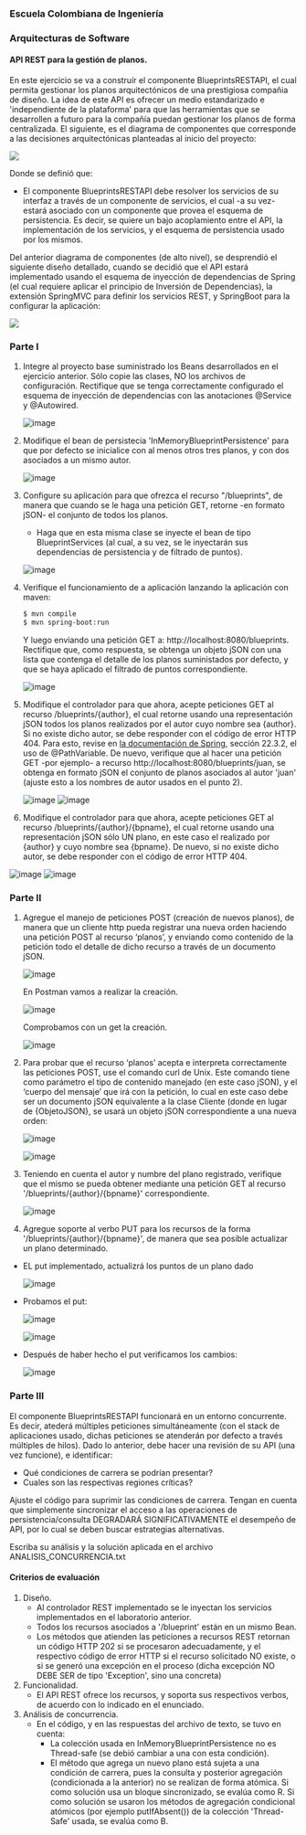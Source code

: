 ### Escuela Colombiana de Ingeniería

### Arquitecturas de Software



#### API REST para la gestión de planos.

En este ejercicio se va a construír el componente BlueprintsRESTAPI, el cual permita gestionar los planos arquitectónicos de una prestigiosa compañia de diseño. La idea de este API es ofrecer un medio estandarizado e 'independiente de la plataforma' para que las herramientas que se desarrollen a futuro para la compañía puedan gestionar los planos de forma centralizada.
El siguiente, es el diagrama de componentes que corresponde a las decisiones arquitectónicas planteadas al inicio del proyecto:

![](img/CompDiag.png)

Donde se definió que:

* El componente BlueprintsRESTAPI debe resolver los servicios de su interfaz a través de un componente de servicios, el cual -a su vez- estará asociado con un componente que provea el esquema de persistencia. Es decir, se quiere un bajo acoplamiento entre el API, la implementación de los servicios, y el esquema de persistencia usado por los mismos.

Del anterior diagrama de componentes (de alto nivel), se desprendió el siguiente diseño detallado, cuando se decidió que el API estará implementado usando el esquema de inyección de dependencias de Spring (el cual requiere aplicar el principio de Inversión de Dependencias), la extensión SpringMVC para definir los servicios REST, y SpringBoot para la configurar la aplicación:


![](img/ClassDiagram.png)

### Parte I

1. Integre al proyecto base suministrado los Beans desarrollados en el ejercicio anterior. Sólo copie las clases, NO los archivos de configuración. Rectifique que se tenga correctamente configurado el esquema de inyección de dependencias con las anotaciones @Service y @Autowired.

	![image](https://github.com/user-attachments/assets/3d547480-f770-4613-866d-b3f86f4f454c)

2. Modifique el bean de persistecia 'InMemoryBlueprintPersistence' para que por defecto se inicialice con al menos otros tres planos, y con dos asociados a un mismo autor.

	![image](https://github.com/user-attachments/assets/0f5f1ddf-9ac4-4ed5-98c5-fae26c4be042)

3. Configure su aplicación para que ofrezca el recurso "/blueprints", de manera que cuando se le haga una petición GET, retorne -en formato jSON- el conjunto de todos los planos.
   
	* Haga que en esta misma clase se inyecte el bean de tipo BlueprintServices (al cual, a su vez, se le inyectarán sus dependencias de persistencia y de filtrado de puntos).

	![image](https://github.com/user-attachments/assets/634f98b5-e57b-485b-9c67-96fb578f22fb)

4. Verifique el funcionamiento de a aplicación lanzando la aplicación con maven:

	```bash
	$ mvn compile
	$ mvn spring-boot:run
	
	```
	Y luego enviando una petición GET a: http://localhost:8080/blueprints. Rectifique que, como respuesta, se obtenga un objeto jSON con una lista que contenga el detalle de los planos suministados por defecto, y que se haya aplicado el filtrado de puntos correspondiente.

	![image](https://github.com/user-attachments/assets/4eac0ef1-9ace-4438-883d-6e3c25a0c14a)

5. Modifique el controlador para que ahora, acepte peticiones GET al recurso /blueprints/{author}, el cual retorne usando una representación jSON todos los planos realizados por el autor cuyo nombre sea {author}. Si no existe dicho autor, se debe responder con el código de error HTTP 404. Para esto, revise en [la documentación de Spring](http://docs.spring.io/spring/docs/current/spring-framework-reference/html/mvc.html), sección 22.3.2, el uso de @PathVariable. De nuevo, verifique que al hacer una petición GET -por ejemplo- a recurso http://localhost:8080/blueprints/juan, se obtenga en formato jSON el conjunto de planos asociados al autor 'juan' (ajuste esto a los nombres de autor usados en el punto 2).

   ![image](https://github.com/user-attachments/assets/be991257-db12-4867-8f13-75e40ca7f0f6)
   ![image](https://github.com/user-attachments/assets/d0641a0f-b64a-4747-a6e1-03023e54ac23)


6. Modifique el controlador para que ahora, acepte peticiones GET al recurso /blueprints/{author}/{bpname}, el cual retorne usando una representación jSON sólo UN plano, en este caso el realizado por {author} y cuyo nombre sea {bpname}. De nuevo, si no existe dicho autor, se debe responder con el código de error HTTP 404. 

![image](https://github.com/user-attachments/assets/e99aa960-ea36-4047-85c8-ecb4e30c05e6)
![image](https://github.com/user-attachments/assets/726d5f19-a951-4840-85d8-f35a92bbb05b)



### Parte II

1.  Agregue el manejo de peticiones POST (creación de nuevos planos), de manera que un cliente http pueda registrar una nueva orden haciendo una petición POST al recurso ‘planos’, y enviando como contenido de la petición todo el detalle de dicho recurso a través de un documento jSON.
   
	![image](https://github.com/user-attachments/assets/9ab0555c-70c2-4ccb-b2f6-bb515b212153)

	En Postman vamos a realizar la creación.

	![image](https://github.com/user-attachments/assets/473b1b09-21a8-40ec-8618-379df9acb924)

	Comprobamos con un get la creación.

	![image](https://github.com/user-attachments/assets/74dc1f77-0ada-4aa3-8443-e9d3e12eceed)

2.  Para probar que el recurso ‘planos’ acepta e interpreta
    correctamente las peticiones POST, use el comando curl de Unix. Este
    comando tiene como parámetro el tipo de contenido manejado (en este
    caso jSON), y el ‘cuerpo del mensaje’ que irá con la petición, lo
    cual en este caso debe ser un documento jSON equivalente a la clase
    Cliente (donde en lugar de {ObjetoJSON}, se usará un objeto jSON correspondiente a una nueva orden:

	
 	![image](https://github.com/user-attachments/assets/67be0337-7a9d-498f-8630-d29a9cc52639)

	![image](https://github.com/user-attachments/assets/f719bb87-246b-4757-8a87-200133cd7cc0)


2. Teniendo en cuenta el autor y numbre del plano registrado, verifique que el mismo se pueda obtener mediante una petición GET al recurso '/blueprints/{author}/{bpname}' correspondiente.

   ![image](https://github.com/user-attachments/assets/7bba80ab-58eb-4de2-86bc-87646676bf09)


4. Agregue soporte al verbo PUT para los recursos de la forma '/blueprints/{author}/{bpname}', de manera que sea posible actualizar un plano determinado.

- EL put implementado, actualizrá los puntos de un plano dado

   ![image](https://github.com/user-attachments/assets/d55bcb59-6227-4d78-80f9-07485e800775)

- Probamos el put:

  ![image](https://github.com/user-attachments/assets/1ae87c3e-f330-49f7-a566-fe9d4b00b2d1)

  ![image](https://github.com/user-attachments/assets/b0b869ab-30b6-43e3-9484-37063120269f)

- Después de haber hecho el put verificamos los cambios:

  ![image](https://github.com/user-attachments/assets/3443f66e-62ca-477a-9300-4ac8c1c45e84)


### Parte III

El componente BlueprintsRESTAPI funcionará en un entorno concurrente. Es decir, atederá múltiples peticiones simultáneamente (con el stack de aplicaciones usado, dichas peticiones se atenderán por defecto a través múltiples de hilos). Dado lo anterior, debe hacer una revisión de su API (una vez funcione), e identificar:

* Qué condiciones de carrera se podrían presentar?
* Cuales son las respectivas regiones críticas?

Ajuste el código para suprimir las condiciones de carrera. Tengan en cuenta que simplemente sincronizar el acceso a las operaciones de persistencia/consulta DEGRADARÁ SIGNIFICATIVAMENTE el desempeño de API, por lo cual se deben buscar estrategias alternativas.

Escriba su análisis y la solución aplicada en el archivo ANALISIS_CONCURRENCIA.txt

#### Criterios de evaluación

1. Diseño.
	* Al controlador REST implementado se le inyectan los servicios implementados en el laboratorio anterior.
	* Todos los recursos asociados a '/blueprint' están en un mismo Bean.
	* Los métodos que atienden las peticiones a recursos REST retornan un código HTTP 202 si se procesaron adecuadamente, y el respectivo código de error HTTP si el recurso solicitado NO existe, o si se generó una excepción en el proceso (dicha excepción NO DEBE SER de tipo 'Exception', sino una concreta)	
2. Funcionalidad.
	* El API REST ofrece los recursos, y soporta sus respectivos verbos, de acuerdo con lo indicado en el enunciado.
3. Análisis de concurrencia.
	* En el código, y en las respuestas del archivo de texto, se tuvo en cuenta:
		* La colección usada en InMemoryBlueprintPersistence no es Thread-safe (se debió cambiar a una con esta condición).
		* El método que agrega un nuevo plano está sujeta a una condición de carrera, pues la consulta y posterior agregación (condicionada a la anterior) no se realizan de forma atómica. Si como solución usa un bloque sincronizado, se evalúa como R. Si como solución se usaron los métodos de agregación condicional atómicos (por ejemplo putIfAbsent()) de la colección 'Thread-Safe' usada, se evalúa como B.
